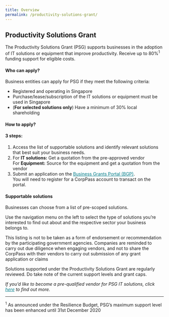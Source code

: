 ```yaml
---
title: Overview
permalink: /productivity-solutions-grant/
---
```


## Productivity Solutions Grant

The Productivity Solutions Grant (PSG) supports businesses in the adoption of IT solutions or equipment that improve productivity. Receive up to 80%<sup>1</sup> funding support for eligible costs.

#### Who can apply?

Business entities can apply for PSG if they meet the following criteria:

* Registered and operating in Singapore
* Purchase/lease/subscription of the IT solutions or equipment must be used in Singapore
* (**For selected solutions only**) Have a minimum of 30% local shareholding 

#### How to apply?

#### 3 steps:
1.	Access the list of supportable solutions and identify relevant solutions that best suit your business needs. 
2.	For **IT solutions:** Get a quotation from the pre-approved vendor
<br>For **Equipment:** Source for the equipment and get a quotation from the vendor
3.	Submit an application on the <a target="_blank" style="color:#037e8a" href="https://www.businessgrants.gov.sg/" >Business Grants Portal (BGP)</a>.
<br>You will need to register for a CorpPass account to transact on the portal.

#### Supportable solutions

Businesses can choose from a list of pre-scoped solutions. 

Use the navigation menu on the left to select the type of solutions you’re interested to find out about and the respective sector your business belongs to.

This listing is not to be taken as a form of endorsement or recommendation by the participating government agencies. Companies are reminded to carry out due diligence when engaging vendors, and not to share the CorpPass with their vendors to carry out submission of any grant application or claims

Solutions supported under the Productivity Solutions Grant are regularly reviewed. Do take note of the current support levels and grant caps.

*If you’d like to become a pre-qualified vendor for PSG IT solutions, click <a target="_blank" style="color:#037e8a" href="https://www.imda.gov.sg/icmvendors" >here</a> to find out more.*

***

<sup>1</sup> As announced under the Resilience Budget, PSG’s maximum support level has been enhanced until 31st December 2020